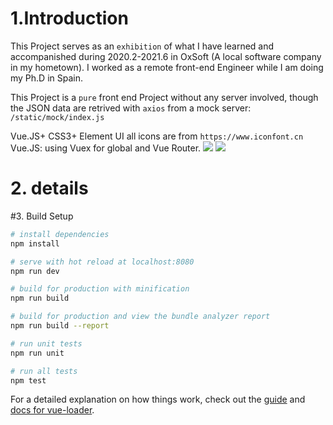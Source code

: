# 1.Introduction

This Project serves as an `exhibition` of what I have learned and accompanished during 2020.2-2021.6 in OxSoft (A local software company in my hometown).
I worked as a remote front-end Engineer while I am doing my Ph.D in Spain.


This Project is a `pure` front end Project without any server involved, though the JSON data are retrived with `axios` from a mock server: `/static/mock/index.js`

Vue.JS+ CSS3+ Element UI
all icons are from `https://www.iconfont.cn`
Vue.JS: using Vuex for global and Vue Router.
![](https://s3.jpg.cm/2021/07/02/In1cye.png)
![](https://s3.jpg.cm/2021/07/02/In1b5y.png)


# 2. details


#3. Build Setup

``` bash
# install dependencies
npm install

# serve with hot reload at localhost:8080
npm run dev

# build for production with minification
npm run build

# build for production and view the bundle analyzer report
npm run build --report

# run unit tests
npm run unit

# run all tests
npm test
```

For a detailed explanation on how things work, check out the [guide](http://vuejs-templates.github.io/webpack/) and [docs for vue-loader](http://vuejs.github.io/vue-loader).

